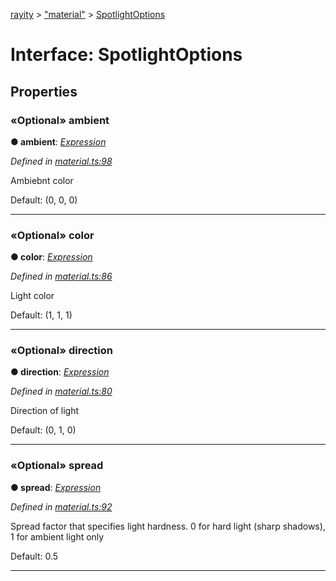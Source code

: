 [rayity](../README.md) > ["material"](../modules/_material_.md) > [SpotlightOptions](../interfaces/_material_.spotlightoptions.md)



# Interface: SpotlightOptions


## Properties
<a id="ambient"></a>

### «Optional» ambient

**●  ambient**:  *[Expression](_expression_.expression.md)* 

*Defined in [material.ts:98](https://github.com/gribbet/rayity/blob/3875d6f/src/material.ts#L98)*



Ambiebnt color

Default: (0, 0, 0)




___

<a id="color"></a>

### «Optional» color

**●  color**:  *[Expression](_expression_.expression.md)* 

*Defined in [material.ts:86](https://github.com/gribbet/rayity/blob/3875d6f/src/material.ts#L86)*



Light color

Default: (1, 1, 1)




___

<a id="direction"></a>

### «Optional» direction

**●  direction**:  *[Expression](_expression_.expression.md)* 

*Defined in [material.ts:80](https://github.com/gribbet/rayity/blob/3875d6f/src/material.ts#L80)*



Direction of light

Default: (0, 1, 0)




___

<a id="spread"></a>

### «Optional» spread

**●  spread**:  *[Expression](_expression_.expression.md)* 

*Defined in [material.ts:92](https://github.com/gribbet/rayity/blob/3875d6f/src/material.ts#L92)*



Spread factor that specifies light hardness. 0 for hard light (sharp shadows), 1 for ambient light only

Default: 0.5




___


